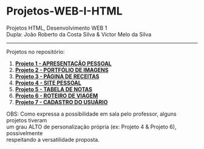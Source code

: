 # Projetos-WEB-I-HTML
Projetos HTML, Desenvolvimento WEB 1 <br>
Dupla: João Roberto da Costa Silva & Victor Melo da Silva
__________________________________________________________

Projetos no repositório:


1. [**Projeto 1 - APRESENTAÇÃO PESSOAL**](projeto1)
2. [**Projeto 2 - PORTFÓLIO DE IMAGENS**](projeto2)
3. [**Projeto 3 - PÁGINA DE RECEITAS**](projeto3) 
4. [**Projeto 4 - SITE PESSOAL**](projeto4) 
5. [**Projeto 5 - TABELA DE NOTAS**](projeto5)
6. [**Projeto 6 - ROTEIRO DE VIAGEM**](projeto6) 
7. [**Projeto 7 - CADASTRO DO USUÁRIO**](projeto7)

   
OBS: Como expressa a possibilidade em sala pelo professor, alguns projetos tiveram <br>um grau ALTO de personalização própria (ex: Projeto 4 & Projeto 6), possivelmente <br>respeitando a versatilidade proposta.
